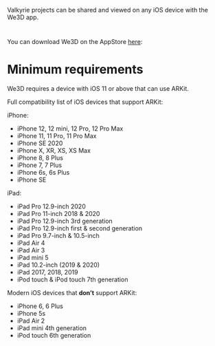 Valkyrie projects can be shared and viewed on any iOS device with the We3D app.

You can download We3D on the AppStore [here](https://itunes.apple.com/us/app/we3d/id1044059728?mt=8):
<a href="https://itunes.apple.com/us/app/we3d/id1044059728?mt=8" target="_blank" class="mt-2 umami--click--bt_download_we3d_ios_appstore" style="display: inline-block; overflow: hidden; background: url(&quot;https://linkmaker.itunes.apple.com/assets/shared/badges/en-us/appstore-lrg.svg&quot;) no-repeat; width: 135px; height: 40px;"></a>

# Minimum requirements
We3D requires a device with iOS 11 or above that can use ARKit.

Full compatibility list of iOS devices that support ARKit:

iPhone:
- iPhone 12, 12 mini, 12 Pro, 12 Pro Max
- iPhone 11, 11 Pro, 11 Pro Max
- iPhone SE 2020
- iPhone X, XR, XS, XS Max
- iPhone 8, 8 Plus
- iPhone 7, 7 Plus
- iPhone 6s, 6s Plus
- iPhone SE

iPad:
- iPad Pro 12.9-inch 2020
- iPad Pro 11-inch 2018 & 2020
- iPad Pro 12.9-inch 3rd generation
- iPad Pro 12.9-inch first & second generation
- iPad Pro 9.7-inch & 10.5-inch
- iPad Air 4
- iPad Air 3
- iPad mini 5
- iPad 10.2-inch (2019 & 2020)
- iPad 2017, 2018, 2019
- iPod touch & iPod touch 7th generation

Modern iOS devices that **don’t** support ARKit:
- iPhone 6, 6 Plus
- iPhone 5s
- iPad Air 2
- iPad mini 4th generation
- iPod touch 6th generation
